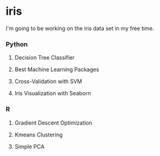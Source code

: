 # iris

I'm going to be working on the iris data set in my free time. 

### Python 
1. Decision Tree Classifier

2. Best Machine Learning Packages 
  
3. Cross-Validation with SVM

4. Iris Visualization with Seaborn

### R
1. Gradient Descent Optimization

2. Kmeans Clustering

3. Simple PCA 

